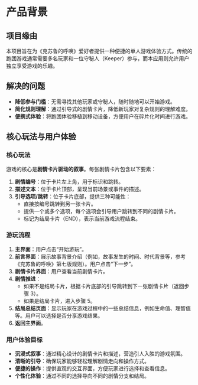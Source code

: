 # 产品背景

## 项目缘由

本项目旨在为《克苏鲁的呼唤》爱好者提供一种便捷的单人游戏体验方式。传统的跑团游戏通常需要多名玩家和一位守秘人（Keeper）参与，而本应用则允许用户独立享受游戏的乐趣。

## 解决的问题

- **降低参与门槛**：无需寻找其他玩家或守秘人，随时随地可以开始游戏。
- **简化规则理解**：通过引导式的剧情卡片，降低新玩家对复杂规则的理解难度。
- **便携式体验**：将跑团体验移植到移动设备，方便用户在碎片化时间进行游戏。

## 核心玩法与用户体验

### 核心玩法

游戏的核心是**剧情卡片驱动的叙事**。每张剧情卡片包含以下要素：

1.  **剧情编号**：位于卡片左上角，用于标识和跳转。
2.  **描述文本**：位于卡片顶部，呈现当前场景或事件的描述。
3.  **引导选项/跳转**：位于卡片底部，提供三种可能性：
    - 直接按编号跳转到另一张卡片。
    - 提供一个或多个选项，每个选项会引导用户跳转到不同的剧情卡片。
    - 标记为结局卡片（END），表示当前游戏流程结束。

### 游玩流程

1.  **主界面**：用户点击“开始游玩”。
2.  **前言界面**：展示故事背景介绍（例如，故事发生的时间、时代背景等，参考《克苏鲁的呼唤》第七版规则）。用户点击“下一步”。
3.  **剧情卡片界面**：用户查看当前剧情卡片。
4.  **剧情推进**：
    - 如果不是结局卡片，根据卡片底部的引导跳转到下一张剧情卡片（返回步骤 3）。
    - 如果是结局卡片，进入步骤 5。
5.  **结局总结页面**：显示玩家在游戏过程中的一些总结信息，例如生命值、理智值等。用户可以选择是否分享游戏结果。
6.  **返回主界面**。

### 用户体验目标

- **沉浸式叙事**：通过精心设计的剧情卡片和描述，营造引人入胜的游戏氛围。
- **清晰的引导**：确保玩家能够轻松理解剧情走向和操作方式。
- **便捷的操作**：提供直观的交互界面，方便玩家进行选择和查看信息。
- **个性化体验**：通过不同的选择导向不同的剧情分支和结局。

